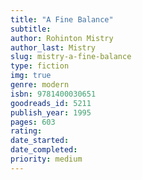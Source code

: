 ```yaml
---
title: "A Fine Balance"
subtitle: 
author: Rohinton Mistry
author_last: Mistry
slug: mistry-a-fine-balance
type: fiction
img: true
genre: modern
isbn: 9781400030651
goodreads_id: 5211
publish_year: 1995
pages: 603
rating: 
date_started:
date_completed:
priority: medium
---
```


